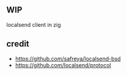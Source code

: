 ## WIP

localsend client in zig

## credit
* https://github.com/safreya/localsend-bsd
* https://github.com/localsend/protocol
